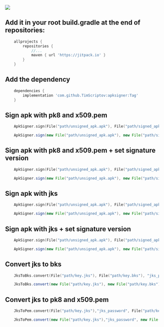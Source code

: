 [![](https://jitpack.io/v/TimScriptov/apksigner.svg)](https://jitpack.io/#TimScriptov/apksigner)

## Add it in your root build.gradle at the end of repositories:
```groovy
    allprojects {
        repositories {
            //...
            maven { url 'https://jitpack.io' }
        }
    }
```

## Add the dependency
```groovy
    dependencies {
        implementation 'com.github.TimScriptov:apksigner:Tag'
    }
```

## Sign apk with pk8 and x509.pem
```kotlin
    ApkSigner.sign(File("path/unsigned_apk.apk"), File("path/signed_apk.apk"), File("path/key.pk8"), File("path/key.x509.pem"))
```

```java
    ApkSigner.sign(new File("path/unsigned_apk.apk"), new File("path/signed_apk.apk"), new File("path/key.pk8"), new File("path/key.x509.pem"));
```

## Sign apk with pk8 and x509.pem + set signature version
```kotlin
    ApkSigner.sign(File("path/unsigned_apk.apk"), File("path/signed_apk.apk"), File("path/key.pk8"), File("path/key.x509.pem"), v1SigningEnabled, v2SigningEnabled, v3SigningEnabled, v4SigningEnabled);
```

```java
    ApkSigner.sign(new File("path/unsigned_apk.apk"), new File("path/signed_apk.apk"), new File("path/key.pk8"), new File("path/key.x509.pem"), v1SigningEnabled, v2SigningEnabled, v3SigningEnabled, v4SigningEnabled);
```

## Sign apk with jks
```kotlin
    ApkSigner.sign(File("path/unsigned_apk.apk"), File("path/signed_apk.apk"), File("path/key.jks"), "cert_pass", "cert_alias", "key_pass")
```

```java
    ApkSigner.sign(new File("path/unsigned_apk.apk"), new File("path/signed_apk.apk"), new File("path/key.jks"), "cert_pass", "cert_alias", "key_pass");
```

## Sign apk with jks + set signature version
```kotlin
    ApkSigner.sign(File("path/unsigned_apk.apk"), File("path/signed_apk.apk"), File("path/key.jks"), "cert_pass", "cert_alias", "key_pass", v1SigningEnabled, v2SigningEnabled, v3SigningEnabled, v4SigningEnabled)
```

```java
    ApkSigner.sign(new File("path/unsigned_apk.apk"), new File("path/signed_apk.apk"), new File("path/key.jks"), "cert_pass", "cert_alias", "key_pass", v1SigningEnabled, v2SigningEnabled, v3SigningEnabled, v4SigningEnabled);
```

## Convert jks to bks
```kotlin
    JksToBks.convert(File("path/key.jks"), File("path/key.bks"), "jks_password", "bks_password")
```

```java
    JksToBks.convert(new File("path/key.jks"), new File("path/key.bks"), "jks_password", "bks_password");
```

## Convert jks to pk8 and x509.pem
```kotlin
    JksToPem.convert(File("path/key.jks"),"jks_password", File("path/key.pk8"), File("path/key.x509.pem"))
```

```java
    JksToPem.convert(new File("path/key.jks"),"jks_password", new File("path/key.pk8"), new File("path/key.x509.pem"));
```
